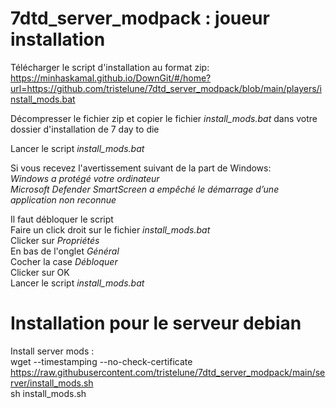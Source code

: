 # 7dtd_server_modpack : joueur installation
Télécharger le script d'installation au format zip:  
https://minhaskamal.github.io/DownGit/#/home?url=https://github.com/tristelune/7dtd_server_modpack/blob/main/players/install_mods.bat

Décompresser le fichier zip et copier le fichier *install_mods.bat* dans votre dossier d'installation de 7 day to die

Lancer le script *install_mods.bat*

Si vous recevez l'avertissement suivant de la part de Windows:  
*Windows a protégé votre ordinateur*  
*Microsoft Defender SmartScreen a empêché le démarrage d’une application non reconnue*  

Il faut débloquer le script  
Faire un click droit sur le fichier *install_mods.bat*  
Clicker sur *Propriétés*  
En bas de l'onglet *Général*  
Cocher la case *Débloquer*  
Clicker sur OK  
Lancer le script *install_mods.bat*  

# Installation pour le serveur debian

Install server mods :  
wget --timestamping --no-check-certificate  https://raw.githubusercontent.com/tristelune/7dtd_server_modpack/main/server/install_mods.sh  
sh install_mods.sh  

